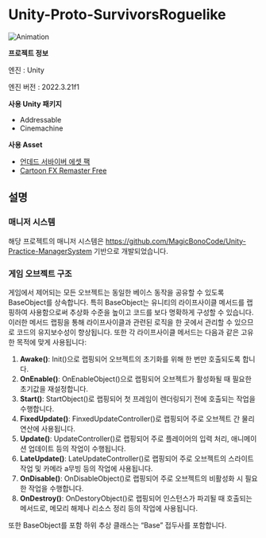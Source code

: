 # Unity-Proto-SurvivorsRoguelike

![Animation](https://github.com/MagicBonoCode/Unity-Proto-SurvivorsRoguelike/assets/165194787/4255ff5f-2420-4ab1-bdd6-6c5ec095aa3b)

**프로젝트 정보**

엔진 : Unity

엔진 버전 : 2022.3.21f1

**사용 Unity 패키지**

- Addressable
- Cinemachine

**사용 Asset**

- [언데드 서바이버 에셋 팩](https://assetstore.unity.com/packages/2d/undead-survivor-assets-pack-238068)
- [Cartoon FX Remaster Free](https://assetstore.unity.com/packages/vfx/particles/cartoon-fx-remaster-free-109565)

## **설명**

### **매니저 시스템**

해당 프로젝트의 매니저 시스템은 https://github.com/MagicBonoCode/Unity-Practice-ManagerSystem 기반으로 개발되었습니다.

### **게임 오브젝트 구조**

게임에서 제어되는 모든 오브젝트는 동일한 베이스 동작을 공유할 수 있도록 BaseObject를 상속합니다.
특히 BaseObject는 유니티의 라이프사이클 메서드를 랩핑하여 사용함으로써 추상화 수준을 높이고 코드를 보다 명확하게 구성할 수 있습니다. 이러한 메서드 랩핑을 통해 라이프사이클과 관련된 로직을 한 곳에서 관리할 수 있으므로 코드의 유지보수성이 향상됩니다.
또한 각 라이프사이클 메서드는 다음과 같은 고유한 목적에 맞게 사용됩니다:

1. **Awake()**: Init()으로 랩핑되어 오브젝트의 초기화를 위해 한 번만 호출되도록 합니다.
2. **OnEnable()**: OnEnableObject()으로 랩핑되어 오브젝트가 활성화될 때 필요한 초기값을 재설정합니다.
3. **Start()**: StartObject()로 랩핑되어 첫 프레임이 렌더링되기 전에 호출되는 작업을 수행합니다.
4. **FixedUpdate()**: FinxedUpdateController()로 랩핑되어 주로 오브젝트 간 물리 연산에 사용됩니다.
5. **Update()**: UpdateController()로 랩핑되어 주로 플레이어의 입력 처리, 애니메이션 업데이트 등의 작업이 수행됩니다.
6. **LateUpdate()**: LateUpdateController()로 랩핑되어 주로 오브젝트의 스라이트 작업 및 카메라 a무빙 등의 작업에 사용됩니다.
7. **OnDisable()**: OnDisableObject()로 랩핑되어 주로 오브젝트의 비활성화 시 필요한 작업을 수행합니다.
8. **OnDestroy()**: OnDestoryObject()로 랩핑되어 인스턴스가 파괴될 때 호출되는 메서드로, 메모리 해제나 리소스 정리 등의 작업에 사용됩니다.

또한 BaseObject를 포함 하위 추상 클래스는 “Base” 접두사를 포함합니다.

